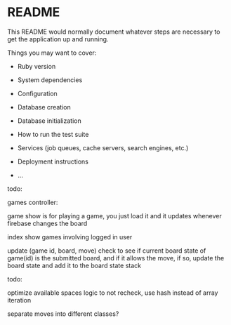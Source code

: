 # README

This README would normally document whatever steps are necessary to get the
application up and running.

Things you may want to cover:

* Ruby version

* System dependencies

* Configuration

* Database creation

* Database initialization

* How to run the test suite

* Services (job queues, cache servers, search engines, etc.)

* Deployment instructions

* ...


todo:

games controller:

game show is for playing a game, you just load it and it updates whenever firebase changes the board


index show games involving logged in user

update (game id, board, move)
check to see if current board state of game(id) is the submitted board, and if it allows the move, if so, update the board state and add it to the board state stack

todo:

optimize available spaces logic to not recheck, use hash instead of array iteration

separate moves into different classes?
